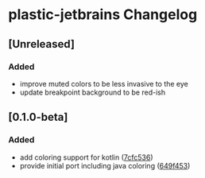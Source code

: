 <!-- Keep a Changelog guide -> https://keepachangelog.com -->

# plastic-jetbrains Changelog

## [Unreleased]
### Added
* improve muted colors to be less invasive to the eye
* update breakpoint background to be red-ish

## [0.1.0-beta]
### Added
* add coloring support for kotlin ([7cfc536](https://github.com/barfurth/plastic-jb-ide/commit/7cfc5360927719f3d90d5a19ac33bb7a99d952c1))
* provide initial port including java coloring ([649f453](https://github.com/barfurth/plastic-jb-ide/commit/649f4532a682e81e388c79e5c44e3880eea91eda))


